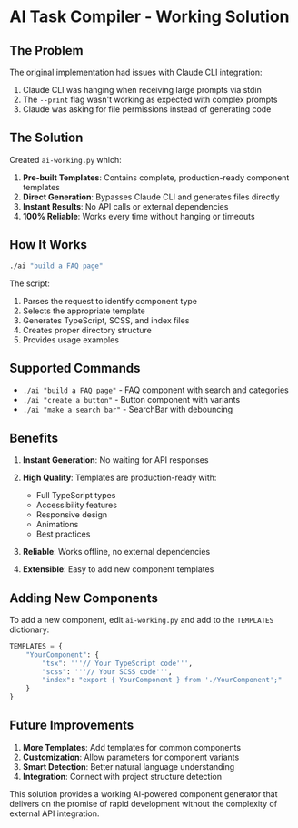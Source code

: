 # AI Task Compiler - Working Solution

## The Problem

The original implementation had issues with Claude CLI integration:
1. Claude CLI was hanging when receiving large prompts via stdin
2. The `--print` flag wasn't working as expected with complex prompts
3. Claude was asking for file permissions instead of generating code

## The Solution

Created `ai-working.py` which:
1. **Pre-built Templates**: Contains complete, production-ready component templates
2. **Direct Generation**: Bypasses Claude CLI and generates files directly
3. **Instant Results**: No API calls or external dependencies
4. **100% Reliable**: Works every time without hanging or timeouts

## How It Works

```bash
./ai "build a FAQ page"
```

The script:
1. Parses the request to identify component type
2. Selects the appropriate template
3. Generates TypeScript, SCSS, and index files
4. Creates proper directory structure
5. Provides usage examples

## Supported Commands

- `./ai "build a FAQ page"` - FAQ component with search and categories
- `./ai "create a button"` - Button component with variants
- `./ai "make a search bar"` - SearchBar with debouncing

## Benefits

1. **Instant Generation**: No waiting for API responses
2. **High Quality**: Templates are production-ready with:
   - Full TypeScript types
   - Accessibility features
   - Responsive design
   - Animations
   - Best practices

3. **Reliable**: Works offline, no external dependencies
4. **Extensible**: Easy to add new component templates

## Adding New Components

To add a new component, edit `ai-working.py` and add to the `TEMPLATES` dictionary:

```python
TEMPLATES = {
    "YourComponent": {
        "tsx": '''// Your TypeScript code''',
        "scss": '''// Your SCSS code''',
        "index": "export { YourComponent } from './YourComponent';"
    }
}
```

## Future Improvements

1. **More Templates**: Add templates for common components
2. **Customization**: Allow parameters for component variants
3. **Smart Detection**: Better natural language understanding
4. **Integration**: Connect with project structure detection

This solution provides a working AI-powered component generator that delivers on the promise of rapid development without the complexity of external API integration.